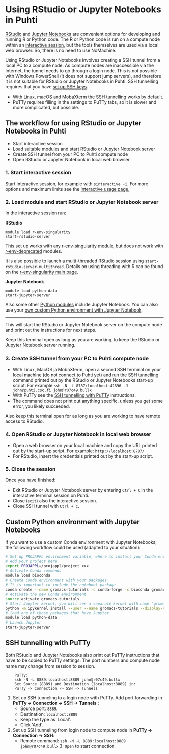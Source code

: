 # Using RStudio or Jupyter Notebooks in Puhti 

[RStudio](https://www.rstudio.com/) and [Jupyter Notebooks](https://jupyter.org/) are convenient options for developing and running R or Python code. 
The R or Python code is run on a compute node within an [interactive session](../../computing/running/interactive-usage.md), but the tools themselves are used via a local web browser. So, there is no
need to use NoMachine.

Using RStudio or Jupyter Notebooks involves creating a SSH tunnel from a local PC to a compute node. As compute nodes are inaccessible via the Internet, 
the tunnel needs to go through a login node. This is not possible with Windows PowerShell (it does not support jump servers), and therefore it is 
not suitable for RStudio or Jupyter Notebooks in Puhti. 
SSH tunnelling requires that you have [set up SSH keys](../../computing/connecting.md#setting-up-ssh-keys). 

* With Linux, macOS and MobaXterm the SSH tunnelling works by default.
* PuTTy requires filling in the settings to PuTTy tabs, so it is slower and more complicated, but possible.

## The workflow for using RStudio or Jupyter Notebooks in Puhti

* Start interactive session
* Load suitable modules and start RStudio or Jupyter Notebook server
* Create SSH tunnel from your PC to Puhti compute node
* Open RStudio or Jupyter Notebook in local web browser

### 1. Start interactive session
Start interactive session, for example with `sinteractive -i`. For more options and maximum limits see the [interactive usage page.](../../computing/running/interactive-usage.md)

### 2. Load module and start RStudio or Jupyter Notebook server
In the interactive session run:

**RStudio**
```text
module load r-env-singularity
start-rstudio-server
```
This set up works with any [r-env-singularity module](../../apps/r-env-singularity.md), but does not work with [r-env-deprecated](../../apps/r-env.md) modules.

It is also possible to launch a multi-threaded RStudio session using `start-rstudio-server-multithread`. 
Details on using threading with R can be found on the [r-env-singularity main page](../../apps/r-env-singularity.md#improving-performance-using-threading).

**Jupyter Notebook**
```
module load python-data 
start-jupyter-server
```
Also some other [Python modules](../../apps/python.md) include Jupyter Notebook. You can also use your [own custom Python environment with Jupyter Notebook](#custom-python-environment-with-jupyter-notebooks).

***

This will start the RStudio or Jupyter Notebook server on the compute node and print out the instructions for next steps. 

Keep this terminal open as long as you are working, to keep the RStudio or Jupyter Notebook server running.

### 3. Create SSH tunnel from your PC to Puhti compute node
* With Linux, MacOS ja MobaXterm, open a second SSH terminal on your local machine (do not connect to Puhti yet) and 
run the SSH tunnelling command printed out by the RStudio or Jupyter Notebooks start-up script. 
For example `ssh -N -L 8787:localhost:42896 -J john@puhti.csc.fi john@r07c49.bullx`
* With PuTTy see the [SSH tunnelling with PuTTy](#ssh-tunnelling-with-putty) instructions.
* The command does not print out anything specific, unless you get some error, you likely succeeded.

Also keep this terminal open for as long as you are working to have remote access to RStudio.

### 4. Open RStudio or Jupyter Notebook in local web browser 
* Open a web browser on your local machine and copy the URL printed out by the start-up script. For example: `http://localhost:8787/`  
* For RStudio, insert the credentials printed out by the start-up script.

### 5. Close the session
Once you have finished: 

* Exit RStudio or Jupyter Notebook server by entering `Ctrl + C` in the interactive terminal session on Puhti. 
* Close (`exit`) also the interactive session. 
* Close SSH tunnel with `Ctrl + C`.

## Custom Python environment with Jupyter Notebooks

If you want to use a custom Conda environment with Jupyter Notebooks, the
following workflow could be used (adapted to your situation):

```bash
# Set up PROJAPPL environment variable, where to install your Conda environment. 
# Add your project here
export PROJAPPL=/projappl/project_xxx
# Activate Conda commands
module load bioconda
# Create Conda environment with your packages
# It is important to include the notebook package
conda create --name gromacs-tutorials -c conda-forge -c bioconda gromacs=2020.4 matplotlib nglview notebook numpy requests pandas seaborn  
# Activate the new Conda environment
source activate gromacs-tutorials
# Start Jupyter kernel, you will see a separate kernel with name "gromacs"
python -m ipykernel install --user --name gromacs-tutorials --display-name "gromacs" 
# load one of those packages that have Jupyter
module load python-data
# Launch Jupyter
start-jupyter-server 
```

## SSH tunnelling with PuTTy
Both RStudio and Jupyter Notebooks also print out PuTTy instructions that have to be copied to PuTTy settings. The port numbers and compute node name may change from session to session.

```
    PuTTy:
    ssh -N -L 8889:localhost:8889 john@r07c49.bullx
    Set Source (8889) and Destination (localhost:8889) in:
    PuTTy -> Connection -> SSH -> Tunnels
```

1. Set up SSH tunneling to a login node with PuTTy. Add port forwarding in **PuTTy -> Connection -> SSH -> Tunnels** : 
    - Source port: `8889`. 
    - Destination: `localhost:8889` 
    - Keep the type as 'Local'.
    - Click 'Add'.
2. Set up SSH tunneling from login node to compute node in **PuTTy -> Connection -> SSH**: 
    - Remote command: `ssh -N -L 8889:localhost:8889 john@r07c49.bullx`
3: `Open` to start connection.
